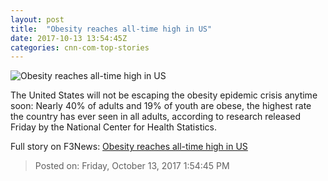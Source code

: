 ```yaml
---
layout: post
title:  "Obesity reaches all-time high in US"
date: 2017-10-13 13:54:45Z
categories: cnn-com-top-stories
---
```


![Obesity reaches all-time high in US](http://i2.cdn.cnn.com/cnnnext/dam/assets/161230063256-01-obese-couple-super-tease.jpg)

The United States will not be escaping the obesity epidemic crisis anytime soon: Nearly 40% of adults and 19% of youth are obese, the highest rate the country has ever seen in all adults, according to research released Friday by the National Center for Health Statistics.


Full story on F3News: [Obesity reaches all-time high in US](http://www.f3nws.com/n/a3zXjF)

> Posted on: Friday, October 13, 2017 1:54:45 PM
